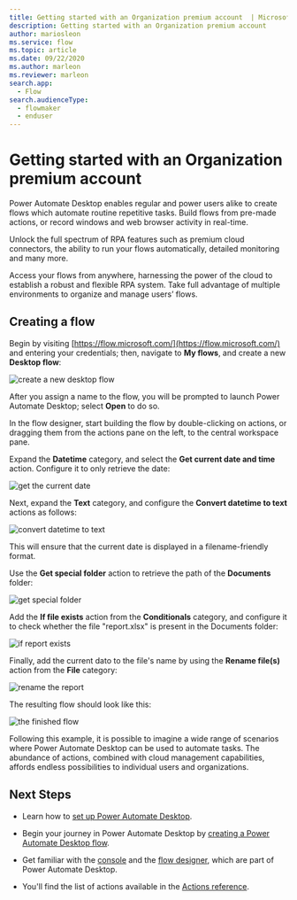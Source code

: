 ```yaml
---
title: Getting started with an Organization premium account  | Microsoft Docs
description: Getting started with an Organization premium account
author: mariosleon
ms.service: flow
ms.topic: article
ms.date: 09/22/2020
ms.author: marleon
ms.reviewer: marleon
search.app: 
  - Flow
search.audienceType: 
  - flowmaker
  - enduser
---
```


# Getting started with an Organization premium account

Power Automate Desktop enables regular and power users alike to create flows which automate routine repetitive tasks. Build flows from pre-made actions, or record windows and web browser activity in real-time.

Unlock the full spectrum of RPA features such as premium cloud connectors, the ability to run your flows automatically, detailed monitoring and many more. 

Access your flows from anywhere, harnessing the power of the cloud to establish a robust and flexible RPA system. Take full advantage of multiple environments to organize and manage users’ flows. 

## Creating a flow

Begin by visiting [https://flow.microsoft.com/](https://flow.microsoft.com/) and entering your credentials; then, navigate to **My flows**, and create a new **Desktop flow**:

![create a new desktop flow](\media\getting-started-org\create-new-desktop-flow.png)

After you assign a name to the flow, you will be prompted to launch Power Automate Desktop; select **Open** to do so.

In the flow designer, start building the flow by double-clicking on actions, or dragging them from the actions pane on the left, to the central workspace pane.

Expand the **Datetime** category, and select the **Get current date and time** action. Configure it to only retrieve the date:

![get the current date](\media\getting-started-org\get-current-date.png)

Next, expand the **Text** category, and configure the **Convert datetime to text** actions as follows:

![convert datetime to text](\media\getting-started-org\convert-datetime-to-text.png)

This will ensure that the current date is displayed in a filename-friendly format.

Use the **Get special folder** action to retrieve the path of the **Documents** folder:

![get special folder](\media\getting-started-org\get-special-folder.png)

Add the **If file exists** action from the **Conditionals** category, and configure it to check whether the file "report.xlsx" is present in the Documents folder:

![if report exists](\media\getting-started-org\if-report-exists.png)

Finally, add the current dato to the file's name by using the **Rename file(s)** action from the **File** category:

![rename the report](\media\getting-started-org\rename-report.png)

The resulting flow should look like this:

![the finished flow](\media\getting-started-org\finished-flow.png)

Following this example, it is possible to imagine a wide range of scenarios where Power Automate Desktop can be used to automate tasks. The abundance of actions, combined with cloud management capabilities, affords endless possibilities to individual users and organizations.

## Next Steps

- Learn how to [set up Power Automate Desktop](setup.md).

- Begin your journey in Power Automate Desktop by [creating a Power Automate Desktop flow](create-flow.md). 

- Get familiar with the [console](console.md) and the [flow designer](flow-designer.md), which are part of Power Automate Desktop. 

- You'll find the list of actions available in the [Actions reference](actions-reference.md).